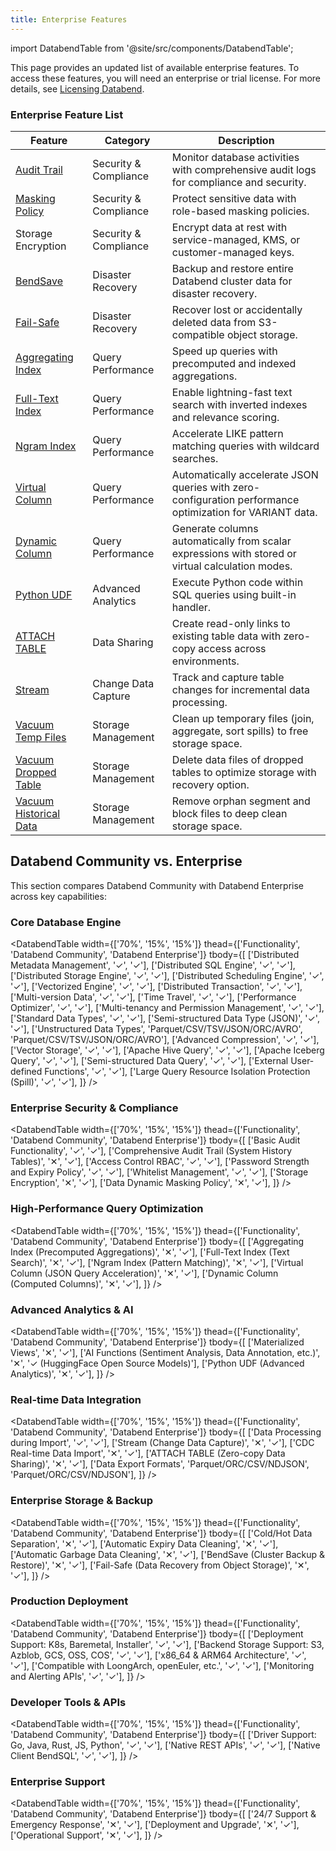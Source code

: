 ```yaml
---
title: Enterprise Features
---
```


import DatabendTable from '@site/src/components/DatabendTable';

This page provides an updated list of available enterprise features. To access these features, you will need an enterprise or trial license. For more details, see [Licensing Databend](20-license.md).

### Enterprise Feature List

| Feature                                                                          | Category       | Description                                                                                                                                                                                                                                                                                                                                                                                                                                                              |
| -------------------------------------------------------------------------------- | -------------- | ------------------------------------------------------------------------------------------------------------------------------------------------------------------------------------------------------------------------------------------------------------------------------------------------------------------------------------------------------------------------------------------------------------------------------------------------------------------------ |
| [Audit Trail](/guides/security/audit-trail)                                     | Security & Compliance | Monitor database activities with comprehensive audit logs for compliance and security.                                                                                                                                                                                                                                                                                                                                                                                   |
| [Masking Policy](/sql/sql-commands/ddl/mask-policy/)                             | Security & Compliance | Protect sensitive data with role-based masking policies.                                                                                                                                                                                                                                                                                                                                                                                                                |
| Storage Encryption                                                               | Security & Compliance | Encrypt data at rest with service-managed, KMS, or customer-managed keys.                                                                                                                                                                                                                                                                                                                                                                                               |
| [BendSave](/guides/data-management/data-recovery#bendsave) | Disaster Recovery | Backup and restore entire Databend cluster data for disaster recovery. |
| [Fail-Safe](/guides/security/fail-safe)                                          | Disaster Recovery  | Recover lost or accidentally deleted data from S3-compatible object storage.                                                                                                                                                                                                                                                                                                                                                                                            |
| [Aggregating Index](/sql/sql-commands/ddl/aggregating-index)                     | Query Performance  | Speed up queries with precomputed and indexed aggregations.                                                                                                                                                                                                                                                                                                                                                                                                             |
| [Full-Text Index](/guides/performance/fulltext-index)                           | Query Performance  | Enable lightning-fast text search with inverted indexes and relevance scoring.                                                                                                                                                                                                                                                                                                                                                                                          |
| [Ngram Index](/guides/performance/ngram-index)                                  | Query Performance  | Accelerate LIKE pattern matching queries with wildcard searches.                                                                                                                                                                                                                                                                                                                                                                                                        |
| [Virtual Column](/sql/sql-commands/ddl/virtual-column)                          | Query Performance  | Automatically accelerate JSON queries with zero-configuration performance optimization for VARIANT data.                                                                                                                                                                                                                                                                                                                                                                |
| [Dynamic Column](/sql/sql-commands/ddl/table/ddl-create-table#computed-columns)  | Query Performance  | Generate columns automatically from scalar expressions with stored or virtual calculation modes.                                                                                                                                                                                                                                                                                                                                                                         |
| [Python UDF](/guides/query/udf#python-requires-databend-enterprise)              | Advanced Analytics | Execute Python code within SQL queries using built-in handler.                                                                                                                                                                                                                                                                                                                                                                                                          |
| [ATTACH TABLE](/sql/sql-commands/ddl/table/attach-table)                         | Data Sharing       | Create read-only links to existing table data with zero-copy access across environments.                                                                                                                                                                                                                                                                                                                                                                                |
| [Stream](/sql/sql-commands/ddl/stream)                                           | Change Data Capture | Track and capture table changes for incremental data processing.                                                                                                                                                                                                                                                                                                                                                                                                        |
| [Vacuum Temp Files](/sql/sql-commands/administration-cmds/vacuum-temp-files)     | Storage Management | Clean up temporary files (join, aggregate, sort spills) to free storage space.                                                                                                                                                                                                                                                                                                                                                                                          |
| [Vacuum Dropped Table](/sql/sql-commands/ddl/table/vacuum-drop-table)            | Storage Management | Delete data files of dropped tables to optimize storage with recovery option.                                                                                                                                                                                                                                                                                                                                                                                           |
| [Vacuum Historical Data](/sql/sql-commands/ddl/table/vacuum-table)               | Storage Management | Remove orphan segment and block files to deep clean storage space.                                                                                                                                                                                                                                                                                                                                                                                                      |

## Databend Community vs. Enterprise

This section compares Databend Community with Databend Enterprise across key capabilities:

### Core Database Engine

<DatabendTable
width={['70%', '15%', '15%']}
thead={['Functionality', 'Databend Community', 'Databend Enterprise']}
tbody={[
['Distributed Metadata Management', '✓', '✓'],
['Distributed SQL Engine', '✓', '✓'],
['Distributed Storage Engine', '✓', '✓'],
['Distributed Scheduling Engine', '✓', '✓'],
['Vectorized Engine', '✓', '✓'],
['Distributed Transaction', '✓', '✓'],
['Multi-version Data', '✓', '✓'],
['Time Travel', '✓', '✓'],
['Performance Optimizer', '✓', '✓'],
['Multi-tenancy and Permission Management', '✓', '✓'],
['Standard Data Types', '✓', '✓'],
['Semi-structured Data Type (JSON)', '✓', '✓'],
['Unstructured Data Types', 'Parquet/CSV/TSV/JSON/ORC/AVRO', 'Parquet/CSV/TSV/JSON/ORC/AVRO'],
['Advanced Compression', '✓', '✓'],
['Vector Storage', '✓', '✓'],
['Apache Hive Query', '✓', '✓'],
['Apache Iceberg Query', '✓', '✓'],
['Semi-structured Data Query', '✓', '✓'],
['External User-defined Functions', '✓', '✓'],
['Large Query Resource Isolation Protection (Spill)', '✓', '✓'],
]}
/>

### Enterprise Security & Compliance

<DatabendTable
width={['70%', '15%', '15%']}
thead={['Functionality', 'Databend Community', 'Databend Enterprise']}
tbody={[
['Basic Audit Functionality', '✓', '✓'],
['Comprehensive Audit Trail (System History Tables)', '✕', '✓'],
['Access Control RBAC', '✓', '✓'],
['Password Strength and Expiry Policy', '✓', '✓'],
['Whitelist Management', '✓', '✓'],
['Storage Encryption', '✕', '✓'],
['Data Dynamic Masking Policy', '✕', '✓'],
]}
/>

### High-Performance Query Optimization

<DatabendTable
width={['70%', '15%', '15%']}
thead={['Functionality', 'Databend Community', 'Databend Enterprise']}
tbody={[
['Aggregating Index (Precomputed Aggregations)', '✕', '✓'],
['Full-Text Index (Text Search)', '✕', '✓'],
['Ngram Index (Pattern Matching)', '✕', '✓'],
['Virtual Column (JSON Query Acceleration)', '✕', '✓'],
['Dynamic Column (Computed Columns)', '✕', '✓'],
]}
/>

### Advanced Analytics & AI

<DatabendTable
width={['70%', '15%', '15%']}
thead={['Functionality', 'Databend Community', 'Databend Enterprise']}
tbody={[
['Materialized Views', '✕', '✓'],
['AI Functions (Sentiment Analysis, Data Annotation, etc.)', '✕', '✓ (HuggingFace Open Source Models)'],
['Python UDF (Advanced Analytics)', '✕', '✓'],
]}
/>

### Real-time Data Integration

<DatabendTable
width={['70%', '15%', '15%']}
thead={['Functionality', 'Databend Community', 'Databend Enterprise']}
tbody={[
['Data Processing during Import', '✓', '✓'],
['Stream (Change Data Capture)', '✕', '✓'],
['CDC Real-time Data Import', '✕', '✓'],
['ATTACH TABLE (Zero-copy Data Sharing)', '✕', '✓'],
['Data Export Formats', 'Parquet/ORC/CSV/NDJSON', 'Parquet/ORC/CSV/NDJSON'],
]}
/>

### Enterprise Storage & Backup

<DatabendTable
width={['70%', '15%', '15%']}
thead={['Functionality', 'Databend Community', 'Databend Enterprise']}
tbody={[
['Cold/Hot Data Separation', '✕', '✓'],
['Automatic Expiry Data Cleaning', '✕', '✓'],
['Automatic Garbage Data Cleaning', '✕', '✓'],
['BendSave (Cluster Backup & Restore)', '✕', '✓'],
['Fail-Safe (Data Recovery from Object Storage)', '✕', '✓'],
]}
/>

### Production Deployment

<DatabendTable
width={['70%', '15%', '15%']}
thead={['Functionality', 'Databend Community', 'Databend Enterprise']}
tbody={[
['Deployment Support: K8s, Baremetal, Installer', '✓', '✓'],
['Backend Storage Support: S3, Azblob, GCS, OSS, COS', '✓', '✓'],
['x86_64 & ARM64 Architecture', '✓', '✓'],
['Compatible with LoongArch, openEuler, etc.', '✓', '✓'],
['Monitoring and Alerting APIs', '✓', '✓'],
]}
/>

### Developer Tools & APIs

<DatabendTable
width={['70%', '15%', '15%']}
thead={['Functionality', 'Databend Community', 'Databend Enterprise']}
tbody={[
['Driver Support: Go, Java, Rust, JS, Python', '✓', '✓'],
['Native REST APIs', '✓', '✓'],
['Native Client BendSQL', '✓', '✓'],
]}
/>

### Enterprise Support

<DatabendTable
width={['70%', '15%', '15%']}
thead={['Functionality', 'Databend Community', 'Databend Enterprise']}
tbody={[
['24/7 Support & Emergency Response', '✕', '✓'],
['Deployment and Upgrade', '✕', '✓'],
['Operational Support', '✕', '✓'],
]}
/>
